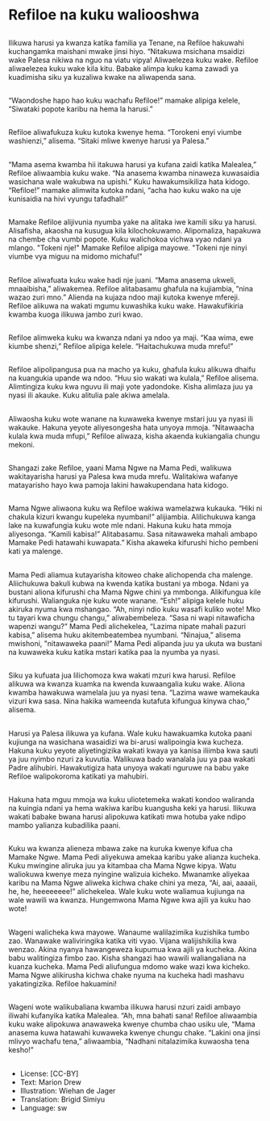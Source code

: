 # Refiloe na kuku waliooshwa

##
Ilikuwa harusi ya kwanza katika familia ya Tenane, na
Refiloe hakuwahi kuchangamka maishani mwake jinsi
hiyo.
“Nitakuwa msichana msaidizi wake Palesa nikiwa na
nguo na viatu vipya! Aliwaelezea kuku wake.
Refiloe aliwaelezea kuku wake kila kitu.
Babake alimpa kuku kama zawadi ya kuadimisha siku
ya kuzaliwa kwake na aliwapenda sana.

##
“Waondoshe hapo hao kuku
wachafu Refiloe!” mamake alipiga
kelele, “Siwataki popote karibu na
hema la harusi.”

##
Refiloe aliwafukuza kuku kutoka
kwenye hema. “Torokeni enyi
viumbe washienzi,” alisema. “Sitaki
mliwe kwenye harusi ya Palesa.”

##
“Mama asema kwamba hii itakuwa harusi ya kufana
zaidi katika Malealea,” Refiloe aliwaambia kuku
wake. “Na anasema kwamba ninaweza kuwasaidia
wasichana wale wakubwa na upishi.” Kuku
hawakumsikiliza hata kidogo. “Refiloe!” mamake
alimwita kutoka ndani, “acha hao kuku wako na uje
kunisaidia na hivi vyungu tafadhali!”

##
Mamake Refiloe alijivunia nyumba yake na alitaka iwe kamili siku
ya harusi. Alisafisha, akaosha na kusugua kila kilochokuwamo.
Alipomaliza, hapakuwa na chembe cha vumbi popote. Kuku
walichokoa vichwa vyao ndani ya mlango. "Tokeni nje!" Mamake
Refiloe alipiga mayowe. "Tokeni nje ninyi viumbe vya miguu na
midomo michafu!"

##
Refiloe aliwafuata kuku wake hadi nje juani. “Mama
anasema ukweli, mnaaibisha,” aliwakemea. Refiloe
alitabasamu ghafula na kujiambia, “nina wazao zuri
mno.” Alienda na kujaza ndoo maji kutoka kwenye
mfereji. Refiloe alikuwa na wakati mgumu kuwashika
kuku wake. Hawakufikiria kwamba kuoga ilikuwa
jambo zuri kwao.

##
Refiloe alimweka kuku wa kwanza
ndani ya ndoo ya maji.
“Kaa wima, ewe kiumbe shenzi,”
Refiloe alipiga kelele.
“Haitachukuwa muda mrefu!”

##
Refiloe alipolipangusa pua na macho ya kuku,
ghafula kuku alikuwa dhaifu na kuangukia upande wa
ndoo. “Huu sio wakati wa kulala,” Refiloe alisema.
Alimtingiza kuku kwa nguvu ili maji yote yadondoke.
Kisha alimlaza juu ya nyasi ili akauke. Kuku alitulia
pale akiwa amelala.

##
Aliwaosha kuku wote wanane na kuwaweka kwenye
mstari juu ya nyasi ili wakauke. Hakuna yeyote
aliyesongesha hata unyoya mmoja. “Nitawaacha
kulala kwa muda mfupi,” Refiloe aliwaza, kisha
akaenda kukiangalia chungu mekoni.

##
Shangazi zake Refiloe, yaani Mama
Ngwe na Mama Pedi, walikuwa
wakitayarisha harusi ya Palesa kwa
muda mrefu.
Walitakiwa wafanye matayarisho
hayo kwa pamoja lakini
hawakupendana hata kidogo.

##
Mama Ngwe aliwaona kuku wa Refiloe wakiwa
wamelazwa kukauka. “Hiki ni chakula kizuri kwangu
kupeleka nyumbani!” alijiambia. Alilichukuwa kanga
lake na kuwafungia kuku wote mle ndani.
Hakuna kuku hata mmoja aliyesonga. “Kamili
kabisa!” Alitabasamu. Sasa nitawaweka mahali
ambapo Mamake Pedi hatawahi kuwapata.” Kisha
akaweka kifurushi hicho pembeni kati ya malenge.

##
Mama Pedi aliamua kutayarisha kitoweo chake alichopenda cha
malenge. Aliichukuwa bakuli kubwa na kwenda katika bustani ya
mboga. Ndani ya bustani aliona kifurushi cha Mama Ngwe chini ya
mmbonga. Alikifungua kile kifurushi. Walianguka nje kuku wote
wanane. “Esh!” alipiga kelele huku akiruka nyuma kwa mshangao.
“Ah, ninyi ndio kuku wasafi kuliko wote! Mko tu tayari kwa chungu
changu,” aliwabembeleza. “Sasa ni wapi nitawaficha wapenzi
wangu?” Mama Pedi alichekelea, “Lazima nipate mahali pazuri
kabisa,” alisema huku akitembeatembea nyumbani. “Ninajua,”
alisema mwishoni, "nitawaweka paani!” Mama Pedi alipanda juu
ya ukuta wa bustani na kuwaweka kuku katika mstari katika paa la
nyumba ya nyasi.

##
Siku ya kufuata jua lilichomoza kwa wakati mzuri kwa harusi.
Refiloe alikuwa wa kwanza kuamka na kwenda kuwaangalia kuku
wake. Aliona kwamba hawakuwa wamelala juu ya nyasi tena.
“Lazima wawe wamekauka vizuri kwa sasa. Nina hakika
wameenda kutafuta kifungua kinywa chao,” alisema.

##
Harusi ya Palesa ilikuwa ya kufana. Wale kuku
hawakuamka kutoka paani kujiunga na wasichana
wasaidizi wa bi-arusi walipoingia kwa kucheza.
Hakuna kuku yeyote aliyetingizika wakati kwaya ya
kanisa iliimba kwa sauti ya juu nyimbo nzuri za
kuvutia. Walikuwa bado wanalala juu ya paa wakati
Padre alihubiri. Hawakutigiza hata unyoya wakati
nguruwe na babu yake Refiloe walipokoroma katikati
ya mahubiri.

##
Hakuna hata mguu mmoja wa kuku uliotetemeka
wakati kondoo waliranda na kuingia ndani ya hema
wakiwa karibu kuangusha keki ya harusi.
Ilikuwa wakati babake bwana harusi alipokuwa
katikati mwa hotuba yake ndipo mambo yalianza
kubadilika paani.

##
Kuku wa kwanza alieneza mbawa zake na kuruka kwenye kifua cha
Mamake Ngwe. Mama Pedi aliyekuwa amekaa karibu yake alianza
kucheka. Kuku mwingine aliruka juu ya kitambaa cha Mama Ngwe
kipya.
Watu waliokuwa kwenye meza nyingine walizuia kicheko.
Mwanamke aliyekaa karibu na Mama Ngwe aliweka kichwa chake
chini ya meza, “Ai, aai, aaaaii, he, he, heeeeeeee!” alichekelea.
Wale kuku wote waliamua kujiunga na wale wawili wa kwanza.
Hungemwona Mama Ngwe kwa ajili ya kuku hao wote!

##
Wageni walicheka kwa mayowe. Wanaume walilazimika kuzishika
tumbo zao. Wanawake waliviringika katika viti vyao. Vijana
walijishikilia kwa wenzao. Akina nyanya hawangeweza kupumua
kwa ajili ya kucheka. Akina babu walitingiza fimbo zao.
Kisha shangazi hao wawili waliangaliana na kuanza kucheka.
Mama Pedi aliufungua mdomo wake wazi kwa kicheko. Mama
Ngwe alikirusha kichwa chake nyuma na kucheka hadi mashavu
yakatingizika. Refiloe hakuamini!

##
Wageni wote walikubaliana kwamba ilikuwa harusi nzuri zaidi
ambayo iliwahi kufanyika katika Malealea. “Ah, mna bahati sana!
Refiloe aliwaambia kuku wake alipokuwa anawaweka kwenye
chumba chao usiku ule, “Mama anasema kuwa hatawahi
kuwaweka kwenye chungu chake. “Lakini ona jinsi mlivyo wachafu
tena,” aliwaambia, “Nadhani nitalazimika kuwaosha tena kesho!”

##
* License: [CC-BY]
* Text: Marion Drew
* Illustration: Wiehan de Jager
* Translation: Brigid Simiyu
* Language: sw
